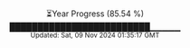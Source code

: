 <p align="center">
⏳Year Progress (85.54 %) <br>
█████████████████████████▁▁▁▁▁ <br>
<sub>Updated: Sat, 09 Nov 2024 01:35:17 GMT</sub>
</p>

